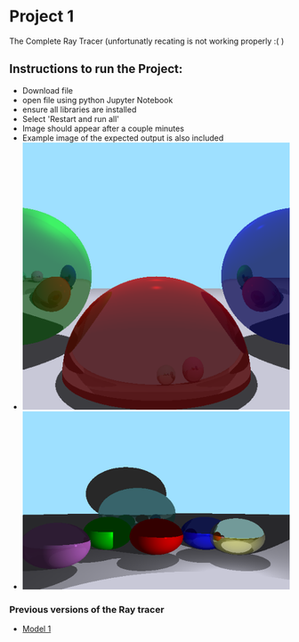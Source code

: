 # Project 1
The Complete Ray Tracer (unfortunatly recating is not working properly :( )
## Instructions to run the Project:
- Download file
- open file using python Jupyter Notebook
- ensure all libraries are installed
- Select 'Restart and run all'
- Image should appear after a couple minutes
- Example image of the expected output is also included
- ![Example 4](https://github.com/WillCodeStuff/Computer-Graphics/blob/a34cf9b60874a24f31e4932261de1886d02d6005/Project%201/Project%20Example%201.PNG)
- ![Example 5](https://github.com/WillCodeStuff/Computer-Graphics/blob/5b57ca154b8120e5f13bcf29ab2f7c486e489334/Project%201/Project%20Example%202.PNG)
### Previous versions of the Ray tracer
- [Model 1](https://github.com/WillCodeStuff/Computer-Graphics/blob/06b2b494939fe4cd656afe516a54d7f48c424491/Ray%20Tracing/Assignment%201/README.md)
